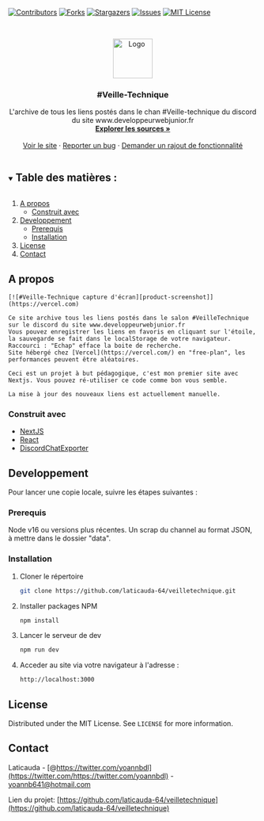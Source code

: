 <!--
*** Thanks for checking out the Best-README-Template. If you have a suggestion
*** that would make this better, please fork the repo and create a pull request
*** or simply open an issue with the tag "enhancement".
*** Thanks again! Now go create something AMAZING! :D
***
***
***
*** To avoid retyping too much info. Do a search and replace for the following:
*** laticauda-64, veilletechnique, https://twitter.com/yoannbdl, yoannb641@hotmail.com, #veille-technique, project_description
-->

<!-- PROJECT SHIELDS -->
<!--
*** I'm using markdown "reference style" links for readability.
*** Reference links are enclosed in brackets [ ] instead of parentheses ( ).
*** See the bottom of this document for the declaration of the reference variables
*** for contributors-url, forks-url, etc. This is an optional, concise syntax you may use.
*** https://www.markdownguide.org/basic-syntax/#reference-style-links
-->

[![Contributors][contributors-shield]][contributors-url]
[![Forks][forks-shield]][forks-url]
[![Stargazers][stars-shield]][stars-url]
[![Issues][issues-shield]][issues-url]
[![MIT License][license-shield]][license-url]

<!-- PROJECT LOGO -->
<br />
<p align="center">
  <a href="https://github.com/laticauda-64/veilletechnique">
    <img src="public/favicon.ico" alt="Logo" width="80" height="80">
  </a>

  <h3 align="center">#Veille-Technique</h3>

  <p align="center">
    L'archive de tous les liens postés dans le chan #Veille-technique du discord du site www.developpeurwebjunior.fr
    <br />
    <a href="https://github.com/laticauda-64/veilletechnique"><strong>Explorer les sources »</strong></a>
    <br />
    <br />
    <a href="https://github.com/laticauda-64/veilletechnique">Voir le site</a>
    ·
    <a href="https://github.com/laticauda-64/veilletechnique/issues">Reporter un bug</a>
    ·
    <a href="https://github.com/laticauda-64/veilletechnique/issues">Demander un rajout de fonctionnalité</a>

  </p>
</p>

<!-- TABLE OF CONTENTS -->
<details open="open">
  <summary><h2 style="display: inline-block">Table des matières :</h2></summary>
  <ol>
    <li>
      <a href="#a-propos">A propos</a>
      <ul>
        <li><a href="#construit-avec">Construit avec</a></li>
      </ul>
    </li>
    <li>
      <a href="#developpement">Developpement</a>
      <ul>
        <li><a href="#prerequis">Prerequis</a></li>
        <li><a href="#installation">Installation</a></li>
      </ul>
    </li>
    <li><a href="#license">License</a></li>
    <li><a href="#contact">Contact</a></li>
  </ol>
</details>

<!-- ABOUT THE PROJECT -->

## A propos

    [![#Veille-Technique capture d'écran][product-screenshot]](https://vercel.com)

    Ce site archive tous les liens postés dans le salon #VeilleTechnique sur le discord du site www.developpeurwebjunior.fr
    Vous pouvez enregistrer les liens en favoris en cliquant sur l'étoile, la sauvegarde se fait dans le localStorage de votre navigateur.
    Raccourci : "Echap" efface la boite de recherche.
    Site hébergé chez [Vercel](https://vercel.com/) en "free-plan", les performances peuvent être aléatoires.

    Ceci est un projet à but pédagogique, c'est mon premier site avec Nextjs. Vous pouvez ré-utiliser ce code comme bon vous semble.

    La mise à jour des nouveaux liens est actuellement manuelle.

### Construit avec

- [NextJS](https://nextjs.org/)
- [React](https://reactjs.org/)
- [DiscordChatExporter](https://github.com/Tyrrrz/DiscordChatExporter)

<!-- GETTING STARTED -->

## Developpement

Pour lancer une copie locale, suivre les étapes suivantes :

### Prerequis

Node v16 ou versions plus récentes.
Un scrap du channel au format JSON, à mettre dans le dossier "data".

### Installation

1. Cloner le répertoire
   ```sh
   git clone https://github.com/laticauda-64/veilletechnique.git
   ```
2. Installer packages NPM
   ```sh
   npm install
   ```
3. Lancer le serveur de dev
   ```sh
   npm run dev
   ```
4. Acceder au site via votre navigateur à l'adresse :
   ```sh
   http://localhost:3000
   ```

<!-- LICENSE -->

## License

Distributed under the MIT License. See `LICENSE` for more information.

<!-- CONTACT -->

## Contact

Laticauda - [@https://twitter.com/yoannbdl](https://twitter.com/https://twitter.com/yoannbdl) - yoannb641@hotmail.com

Lien du projet: [https://github.com/laticauda-64/veilletechnique](https://github.com/laticauda-64/veilletechnique)

<!-- MARKDOWN LINKS & IMAGES -->
<!-- https://www.markdownguide.org/basic-syntax/#reference-style-links -->

[contributors-shield]: https://img.shields.io/github/contributors/laticauda-64/veilletechnique.svg?style=for-the-badge
[contributors-url]: https://github.com/laticauda-64/veilletechnique/graphs/contributors
[stars-shield]: https://img.shields.io/github/stars/laticauda-64/veilletechnique.svg?style=for-the-badge
[stars-url]: https://github.com/laticauda-64/veilletechnique/stargazers
[forks-shield]: https://img.shields.io/github/forks/laticauda-64/veilletechnique.svg?style=for-the-badge
[forks-url]: https://github.com/laticauda-64/veilletechnique/network/members
[issues-shield]: https://img.shields.io/github/issues/laticauda-64/veilletechnique.svg?style=for-the-badge
[issues-url]: https://github.com/laticauda-64/veilletechnique/issues
[license-shield]: https://img.shields.io/github/license/laticauda-64/veilletechnique.svg?style=for-the-badge
[license-url]: https://github.com/laticauda-64/veilletechnique/blob/main/LICENSE
[product-screenshot]: public/screenshot.png

